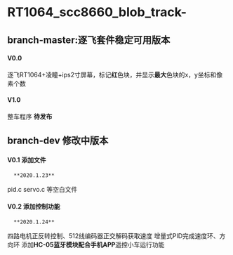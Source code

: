 # RT1064_scc8660_blob_track-


## branch-master:逐飞套件稳定可用版本
#### V0.0
逐飞RT1064+凌瞳+ips2寸屏幕，标记**红**色块，并显示**最大**色块的x，y坐标和像素个数
#### V1.0
整车程序
**待发布**

## branch-dev 修改中版本

#### V0.1 添加文件
      **2020.1.23**
pid.c   servo.c    等空白文件
#### V0.2 添加控制功能
      **2020.1.24**
四路电机正反转控制、512线编码器正交解码获取速度
增量式PID完成速度环、方向环
添加**HC-05蓝牙模块配合手机APP**遥控小车运行功能
